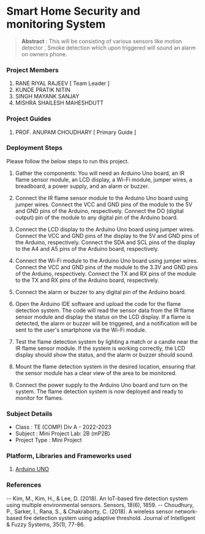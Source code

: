 # Smart Home Security and monitoring System

> **Abstract** : This will be consisting of various sensors like motion detector , Smoke detection which upon triggered will sound an alarm on owners phone.

### Project Members
1. RANE RIYAL RAJEEV  [ Team Leader ] 
2. KUNDE PRATIK NITIN 
3. SINGH MAYANK SANJAY 
4. MISHRA SHAILESH MAHESHDUTT 

### Project Guides
1. PROF. ANUPAM CHOUDHARY  [ Primary Guide ] 

### Deployment Steps
Please follow the below steps to run this project.

1. Gather the components: You will need an Arduino Uno board, an IR flame sensor module, an LCD display, a Wi-Fi module, jumper wires, a breadboard, a power supply, and an alarm or buzzer.

2. Connect the IR flame sensor module to the Arduino Uno board using jumper wires. Connect the VCC and GND pins of the module to the 5V and GND pins of the Arduino, respectively. Connect the DO (digital output) pin of the module to any digital pin of the Arduino board.

3. Connect the LCD display to the Arduino Uno board using jumper wires. Connect the VCC and GND pins of the display to the 5V and GND pins of the Arduino, respectively. Connect the SDA and SCL pins of the display to the A4 and A5 pins of the Arduino board, respectively.

4. Connect the Wi-Fi module to the Arduino Uno board using jumper wires. Connect the VCC and GND pins of the module to the 3.3V and GND pins of the Arduino, respectively. Connect the TX and RX pins of the module to the TX and RX pins of the Arduino board, respectively.

5. Connect the alarm or buzzer to any digital pin of the Arduino board.

6. Open the Arduino IDE software and upload the code for the flame detection system. The code will read the sensor data from the IR flame sensor module and display the status on the LCD display. If a flame is detected, the alarm or buzzer will be triggered, and a notification will be sent to the user's smartphone via the Wi-Fi module.

7. Test the flame detection system by lighting a match or a candle near the IR flame sensor module. If the system is working correctly, the LCD display should show the status, and the alarm or buzzer should sound.

8. Mount the flame detection system in the desired location, ensuring that the sensor module has a clear view of the area to be monitored.

9. Connect the power supply to the Arduino Uno board and turn on the system. The flame detection system is now deployed and ready to monitor for flames.


### Subject Details
- Class : TE (COMP) Div A - 2022-2023
- Subject : Mini Project Lab: 2B (mP2B)
- Project Type : Mini Project

### Platform, Libraries and Frameworks used
1. [Arduino UNO](https://docs.arduino.cc/hardware/uno-rev3)


### References
--    Kim, M., Kim, H., & Lee, D. (2018). An IoT-based fire detection system using multiple environmental sensors. Sensors, 18(6), 1859.
--    Choudhury, P., Sarker, I., Rana, S., & Chakraborty, C. (2018). A wireless sensor network-based fire detection system using adaptive threshold. Journal of               Intelligent & Fuzzy Systems, 35(1), 77-86.






